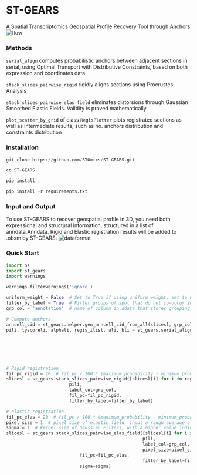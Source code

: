 # ST-GEARS
A Spatial Transcriptomics Geospatial Profile Recovery Tool through Anchors
![flow](https://github.com/STOmics/ST-GEARS/assets/96898334/6785a509-8b57-43f5-ba19-162ecad7ed1b)

### Methods
`serial_align` computes  probabilistic anchors between adjacent sections in serial, using Optimal Transport with Distributive Constraints, based on both expression and coordinates data

`stack_slices_pairwise_rigid` rigidly aligns sections using Procrustes Analysis

`stack_slices_pairwise_elas_field` eliminates distorsions through Gaussian Smoothed Elastic Fields. Validity is proved mathematically

`plot_scatter_by_grid` of class `RegisPlotter` plots registrated sections as well as intermediate results, such as no. anchors distribution and constraints distribution

### Installation
```python
git clone https://github.com/STOmics/ST-GEARS.git

cd ST-GEARS

pip install .

pip install -r requirements.txt
```

### Input and Output
To use ST-GEARS to recover geospatial profile in 3D, you need both expressional and structural information, structured in a list of anndata.Anndata. Rigid and Elastic registration results will be added to .obsm by ST-GEARS:
![dataformat](https://github.com/STOmics/ST-GEARS/assets/96898334/3db7a908-22db-42d5-bbdf-8f22ebb689e4)

### Quick Start
```python
import os
import st_gears
import warnings

warnings.filterwarnings('ignore')

uniform_weight = False  # Set to True if using uniform weight, set to False if using Distributive Constraints
filter_by_label = True  # Filter groups of spot that do not co-occur in two sections when computing anchors
grp_col = 'annotation'  # name of column in adata that stores grouping information

# Compute anchors
anncell_cid = st_gears.helper.gen_anncell_cid_from_all(slicesl, grp_col)
pili, tyscoreli, alphali, regis_ilist, ali, bli = st_gears.serial_align(slicesl, anncell_cid, label_col=grp_col,
                                                                        start_i=0, end_i=len(slicesl)-1,
                                                                        tune_alpha_li=[0.8, 0.2, 0.05, 0.013],  # regularization factor list, recommend to fill values exponentially change among 0 and 1. Higher number indicates finer tuning resolution
                                                                        numItermax=150, 
                                                                        uniform_weight=uniform_weight,
                                                                        filter_by_label=filter_by_label,
                                                                        verbose=True)
# Rigid registration
fil_pc_rigid = 20  # fil_pc / 100 * (maximum_probability - minimum_probability) + minimum_probability is set as theshhold to filter anchors
slicesl = st_gears.stack_slices_pairwise_rigid([slicesl[i] for i in regis_ilist],
						pili,
						label_col=grp_col,
						fil_pc=fil_pc_rigid,
						filter_by_label=filter_by_label)

# elastic registration
fil_pc_elas = 20  # fil_pc / 100 * (maximum_probability - minimum_probability) + minimum_probability is set as theshhold to filter anchors
pixel_size = 1  # pixel size of elastic field, input a rough average of spots distance here
sigma = 1  # kernel size of Gaussian Filters, with a higher value indicating a smoother elastic field
slicesl = st_gears.stack_slices_pairwise_elas_field([slicesl[i] for i in regis_ilist],
                                                    pili,
                                                    label_col=grp_col,
                                                    pixel_size=pixel_size,
						    fil_pc=fil_pc_elas,
                                                    filter_by_label=filter_by_label,
						    sigma=sigma)
```

